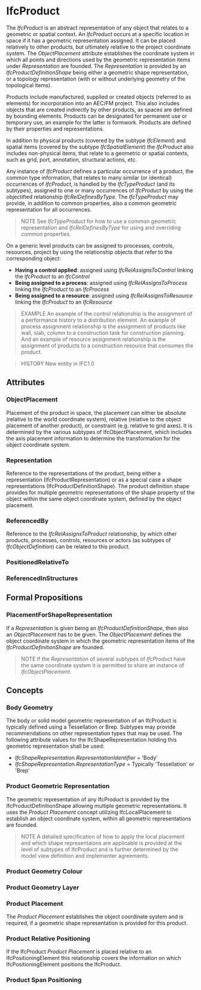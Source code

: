 # IfcProduct

The _IfcProduct_ is an abstract representation of any object that relates to a geometric or spatial context. An _IfcProduct_ occurs at a specific location in space if it has a geometric representation assigned. It can be placed relatively to other products, but ultimately relative to the project coordinate system. The _ObjectPlacement_ attribute establishes the coordinate system in which all points and directions used by the geometric representation items under _Representation_ are founded. The _Representation_ is provided by an _IfcProductDefinitionShape_ being either a geometric shape representation, or a topology representation (with or without underlying geometry of the topological items).

Products include manufactured, supplied or created objects (referred to as elements) for incorporation into an AEC/FM project. This also includes objects that are created indirectly by other products, as spaces are defined by bounding elements. Products can be designated for permanent use or temporary use, an example for the latter is formwork. Products are defined by their properties and representations.

In addition to physical products (covered by the subtype _IfcElement_) and spatial items (covered by the subtype _IfcSpatialElement_) the _IfcProduct_ also includes non-physical items, that relate to a geometric or spatial contexts, such as grid, port, annotation, structural actions, etc.

Any instance of _IfcProduct_ defines a particular occurrence of a product, the common type information, that relates to many similar (or identical) occurrences of _IfcProduct_, is handled by the _IfcTypeProduct_ (and its subtypes), assigned to one or many occurrences of _IfcProduct_ by using the objectified relationship _IfcRelDefinesByType_. The _IfcTypeProduct_ may provide, in addition to common properties, also a common geometric representation for all occurrences.

> NOTE  See _IfcTypeProduct_ for how to use a common geometric representation and _IfcRelDefinesByType_ for using and overriding common properties.

On a generic level products can be assigned to processes, controls, resources, project by using the relationship objects that refer to the corresponding object:

* **Having a control applied**: assigned using _IfcRelAssignsToControl_ linking the _IfcProduct_ to an _IfcControl_
* **Being assigned to a process**: assigned using _IfcRelAssignsToProcess_ linking the _IfcProduct_ to an _IfcProcess_
* **Being assigned to a resource**: assigned using _IfcRelAssignsToResource_ linking the _IfcProduct_ to an _IfcResource_

> EXAMPLE  An example of the control relationship is the assignment of a performance history to a distribution element. An example of process assignment relationship is the assignment of products like wall, slab, column to a construction task for construction planning. And an example of resource assignment relationship is the assignment of products to a construction resource that consumes the product.

> HISTORY  New entity in IFC1.0

## Attributes

### ObjectPlacement
Placement of the product in space, the placement can either be absolute (relative to the world coordinate system), relative (relative to the object placement of another product), or constraint (e.g. relative to grid axes). It is determined by the various subtypes of IfcObjectPlacement, which includes the axis placement information to determine the  transformation for the object coordinate system.

### Representation
Reference to the representations of the product, being either a representation (IfcProductRepresentation) or as a special case a shape representations (IfcProductDefinitionShape). The product definition shape provides for multiple geometric representations of the shape property of the object within the same object coordinate system, defined by the object placement.

### ReferencedBy
Reference to the _IfcRelAssignsToProduct_ relationship, by which other products, processes, controls, resources or actors (as subtypes of _IfcObjectDefinition_) can be related to this product.

### PositionedRelativeTo


### ReferencedInStructures


## Formal Propositions

### PlacementForShapeRepresentation
If a _Representation_ is given being an _IfcProductDefinitionShape_, then also an _ObjectPlacement_ has to be given. The _ObjectPlacement_ defines the object coordinate system in which the geometric representation items of the _IfcProductDefinitionShape_ are founded.

> NOTE  If the _Representation_ of several subtypes of _IfcProduct_ have the same coordinate system it is permitted to share an instance of _IfcObjectPlacement_.

## Concepts

### Body Geometry

The body or solid model geometric representation of an IfcProduct is typically defined using a Tessellation or Brep. Subtypes may provide recommendations on other representation types that may be used. The following attribute values for the IfcShapeRepresentation holding this geometric representation shall be used:

* _IfcShapeRepresentation.RepresentationIdentifier_ = 'Body'
* _IfcShapeRepresentation.RepresentationType_ = Typically 'Tessellation' or 'Brep'

### Product Geometric Representation

The geometric representation of any IfcProduct is provided by the IfcProductDefinitionShape allowing multiple geometric representations. It uses the _Product Placement_ concept utilizing IfcLocalPlacement to establish an object coordinate system, within all geometric representations are founded.

> NOTE A detailed specification of how to apply the local placement and which shape representaions are applicable is provided at the level of subtypes of IfcProduct and is further determined by the model view definition and implementer agreements.

### Product Geometry Colour



### Product Geometry Layer



### Product Placement

The _Product Placement_ establishes the object coordinate system and is required, if a geometric shape representation is provided for this product.

### Product Relative Positioning

If the IfcProduct _Product Placement_ is placed relative to an IfcPositioningElement this relationship covers the information on which IfcPositioningElement positions the IfcProduct.

### Product Span Positioning



